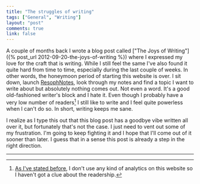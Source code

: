 ```yaml
---
title: "The struggles of writing"
tags: ["General", "Writing"]
layout: "post"
comments: true
link: false
---
```


A couple of months back I wrote a blog post called ["The Joys of Writing"]({% post_url 2012-09-20-the-joys-of-writing %}) where I expressed my love for the craft that is writing. While I still feel the same I've also found it quite hard from time to time, especially during the last couple of weeks. In other words, the honeymoon period of starting this website is over. I sit down, launch [ResophNotes](http://resoph.com/ResophNotes/Welcome.html), look through my notes and find a topic I want to write about but absolutely nothing comes out. Not even a word. It's a good old-fashioned writer's block and I hate it. Even though I probably have a very low number of readers[^20121209-1] I still like to write and I feel quite powerless when I can't do so. In short, writing keeps me sane.

I realize as I type this out that this blog post has a goodbye vibe written all over it, but fortunately that's not the case. I just need to vent out some of my frustration. I'm going to keep fighting it and I hope that I'll come out of it sooner than later. I guess that in a sense this post is already a step in the right direction.

* * *

[^20121209-1]: [As I've stated before](/blog/2012/09/20/the-joys-of-writing/), I don't use any kind of analytics on this website so I haven't got a clue about the readership.
